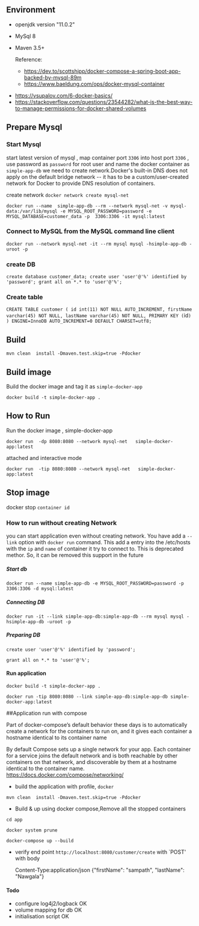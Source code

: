 ## Environment

* openjdk version "11.0.2"
* MySql 8
* Maven 3.5+


   Reference:
   - https://dev.to/scottshipp/docker-compose-a-spring-boot-app-backed-by-mysql-89m
   - https://www.baeldung.com/ops/docker-mysql-container
 - https://vsupalov.com/6-docker-basics/
 - https://stackoverflow.com/questions/23544282/what-is-the-best-way-to-manage-permissions-for-docker-shared-volumes 
 

## Prepare Mysql
### Start Mysql 
start latest version of mysql , map container port `3306` into host port `3306` , use password as `password` for root user and name the docker container as  `simple-app-db`
we need to create network.Docker's built-in DNS does not apply on the default bridge network -- it has to be a custom/user-created network for Docker to provide DNS resolution of containers. 

create network
`docker network create mysql-net`

`docker run --name  simple-app-db --rm --network mysql-net -v mysql-data:/var/lib/mysql -e MYSQL_ROOT_PASSWORD=password -e MYSQL_DATABASE=customer_data -p  3306:3306 -it mysql:latest`


### Connect to MySQL from the MySQL command line client


`docker run --network mysql-net -it --rm mysql mysql -hsimple-app-db -uroot -p`

### create DB

`create database customer_data;
 create user 'user'@'%' identified by 'password';
 grant all on *.* to 'user'@'%';`


### Create table

`CREATE TABLE customer (
  id int(11) NOT NULL AUTO_INCREMENT,
  firstName varchar(45) NOT NULL,
  lastName varchar(45) NOT NULL,
  PRIMARY KEY (`id`)
) ENGINE=InnoDB AUTO_INCREMENT=0 DEFAULT CHARSET=utf8;`
## Build 
`mvn clean  install -Dmaven.test.skip=true -Pdocker`

## Build image
Build  the docker image and tag it as `simple-docker-app`

`docker build -t simple-docker-app .`

## How to Run 
Run the docker image , simple-docker-app


`docker run  -dp 8080:8080 --network mysql-net   simple-docker-app:latest`

attached and interactive mode

`docker run  -tip 8080:8080 --network mysql-net   simple-docker-app:latest`


## Stop image

docker stop `container id`


### How to run without creating Network

you can start application even without creating network. You have add a `--link` option with `docker run` command. This add a entry into the /etc/hosts with the `ip` and `name` of container it try to connect to. This is deprecated methor. So, it can be removed this support in the future


##### Start db

`docker run --name simple-app-db -e MYSQL_ROOT_PASSWORD=password -p  3306:3306 -d mysql:latest` 


##### Connecting DB

`docker run -it --link simple-app-db:simple-app-db --rm mysql mysql -hsimple-app-db -uroot -p` 


##### Preparing DB

`create user 'user'@'%' identified by 'password';`

`grant all on *.* to 'user'@'%';`


#### Run application

`docker build -t simple-docker-app .`

`docker run -tip 8080:8080 --link simple-app-db:simple-app-db simple-docker-app:latest`



##Application run with compose

Part of docker-compose’s default behavior these days is to automatically create a network for the containers to run on, and it gives each container a hostname identical to its container name


  By default Compose sets up a single network for your app. Each container for a service joins the default network and is both reachable by other containers on that network, and discoverable by them at a hostname identical to the container name.
    https://docs.docker.com/compose/networking/

* build the application with profile, `docker`

`mvn clean  install -Dmaven.test.skip=true -Pdocker`


* Build & up using docker compose,Remove all the stopped containers 

`cd app`

`docker system prune`

`docker-compose up --build` 

* verify end point `http://localhost:8080/customer/create` with   `POST' with body 

    
    Content-Type:application/json
    {"firstName": "sampath", "lastName": "Nawgala"}
    
  
#### Todo

* configure log4j2/logback OK
* volume mapping for db OK
* initialisation script OK
